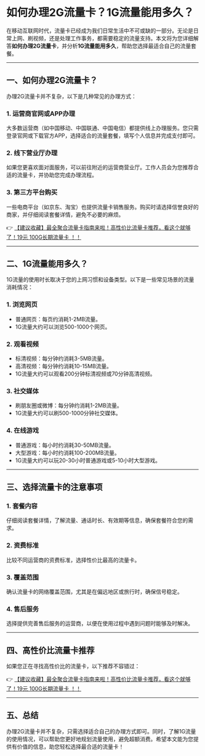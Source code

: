 # 如何办理2G流量卡？1G流量能用多久？

在移动互联网时代，流量卡已经成为我们日常生活中不可或缺的一部分。无论是日常上网、刷视频，还是处理工作事务，都需要稳定的流量支持。本文将为您详细解答**如何办理2G流量卡**，并分析**1G流量能用多久**，帮助您选择最适合自己的流量套餐。

---

## 一、如何办理2G流量卡？

办理2G流量卡并不复杂，以下是几种常见的办理方式：

### 1. 运营商官网或APP办理
大多数运营商（如中国移动、中国联通、中国电信）都提供线上办理服务。您只需登录官网或下载官方APP，选择适合的流量套餐，填写个人信息并完成支付即可。

### 2. 线下营业厅办理
如果您更喜欢面对面服务，可以前往附近的运营商营业厅。工作人员会为您推荐合适的流量卡，并协助您完成办理流程。

### 3. 第三方平台购买
一些电商平台（如京东、淘宝）也提供流量卡销售服务。购买时请选择信誉良好的商家，并仔细阅读套餐详情，避免不必要的麻烦。

👉 [【建议收藏】最全聚合流量卡指南来啦！高性价比流量卡推荐，看这个就够了！19元 100G长期流量卡 ！！](https://bit.ly/Liuliangka)

---

## 二、1G流量能用多久？

1G流量的使用时长取决于您的上网习惯和设备类型。以下是一些常见场景的流量消耗情况：

### 1. 浏览网页
- 普通网页：每页约消耗1-2MB流量。
- 1G流量大约可以浏览500-1000个网页。

### 2. 观看视频
- 标清视频：每分钟约消耗3-5MB流量。
- 高清视频：每分钟约消耗10-15MB流量。
- 1G流量大约可以观看200分钟标清视频或70分钟高清视频。

### 3. 社交媒体
- 刷朋友圈或微博：每分钟约消耗1-2MB流量。
- 1G流量大约可以刷500-1000分钟社交媒体。

### 4. 在线游戏
- 普通游戏：每小时约消耗30-50MB流量。
- 大型游戏：每小时约消耗100-200MB流量。
- 1G流量大约可以玩20-30小时普通游戏或5-10小时大型游戏。

---

## 三、选择流量卡的注意事项

### 1. 套餐内容
仔细阅读套餐详情，了解流量、通话时长、有效期等信息，确保套餐符合您的需求。

### 2. 资费标准
比较不同运营商的资费标准，选择性价比最高的流量卡。

### 3. 覆盖范围
确认流量卡的网络覆盖范围，尤其是在偏远地区或旅行时，确保信号稳定。

### 4. 售后服务
选择提供完善售后服务的运营商，以便在使用过程中遇到问题时能够及时解决。

---

## 四、高性价比流量卡推荐

如果您正在寻找高性价比的流量卡，以下推荐不容错过：

👉 [【建议收藏】最全聚合流量卡指南来啦！高性价比流量卡推荐，看这个就够了！19元 100G长期流量卡 ！！](https://bit.ly/Liuliangka)

---

## 五、总结

办理2G流量卡并不复杂，只需选择适合自己的办理方式即可。同时，了解1G流量的使用情况，可以帮助您更好地规划流量使用，避免超额消费。希望本文能为您提供有价值的信息，助您轻松选择最合适的流量卡！
